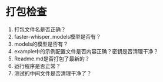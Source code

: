 # 打包检查
1. 打包文件名是否正确？
2. faster-whisper_models模型是否有？
3. models的模型是否有？
4. example中的示例配置文件是否内容正确？密钥是否清理干净？
5. Readme.md是否打包了最新的？
6. 运行程序是否正常？
7. 测试的中间文件是否清理干净了？